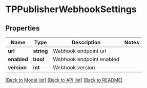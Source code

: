 # TPPublisherWebhookSettings

## Properties
Name | Type | Description | Notes
------------ | ------------- | ------------- | -------------
**url** | **string** | Webhook endpoint url | 
**enabled** | **bool** | Webhook endpoint enabled | 
**version** | **int** | Webhook version | 

[[Back to Model list]](../README.md#documentation-for-models) [[Back to API list]](../README.md#documentation-for-api-endpoints) [[Back to README]](../README.md)


